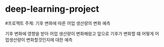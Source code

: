 # deep-learning-project

#프로젝트 주제: 기후 변화에 따른 어업 생산량의 변화 예측 
 
기후 변화에 영향을 받아 어업 생산량이 변화해왔고 앞으로 기후가 변화할 떄 어떻게 어업생산량이 변화할것인지에 대한 예측 
 

